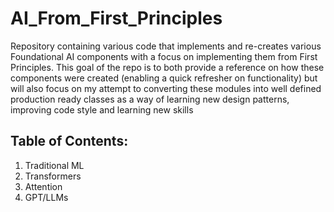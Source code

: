 # AI_From_First_Principles
Repository containing various code that implements and re-creates various Foundational AI components with a focus on implementing them from First Principles. 
This goal of the repo is to both provide a reference on how these components were created (enabling a quick refresher on functionality) but will also focus on my attempt to converting these modules into well defined production ready classes as a way of learning new design patterns, improving code style and learning new skills

## Table of Contents:
1. Traditional ML
2. Transformers
3. Attention
4. GPT/LLMs
